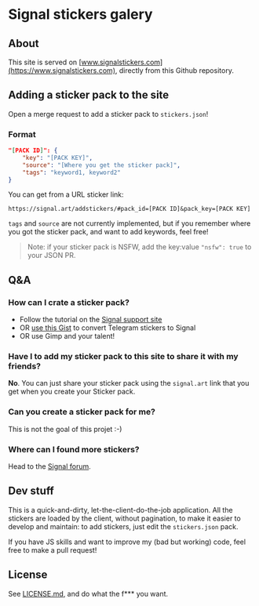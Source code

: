 # Signal stickers galery

## About

This site is served on [www.signalstickers.com](https://www.signalstickers.com), directly from this Github repository.

## Adding a sticker pack to the site

Open a merge request to add a sticker pack to `stickers.json`!

### Format

```json
"[PACK ID]": {
    "key": "[PACK KEY]",
    "source": "[Where you get the sticker pack]",
    "tags": "keyword1, keyword2"
}
```

You can get from a URL sticker link:
```
https://signal.art/addstickers/#pack_id=[PACK ID]&pack_key=[PACK KEY]
```

`tags` and `source` are not currently implemented, but if you remember where you got the sticker pack, and want to add keywords, feel free!

> Note: if your sticker pack is NSFW, add the key:value `"nsfw": true` to your JSON PR.

## Q&A

### How can I crate a sticker pack?

+ Follow the tutorial on the [Signal support site](https://support.signal.org/hc/en-us/articles/360031836512-Stickers#h_c2a0a45b-862f-4d12-9ab1-d9a6844062ca)
+ OR [use this Gist](https://gist.github.com/ondondil/4b8564b404696b3255253b467b413de9) to convert Telegram stickers to Signal
+ OR use Gimp and your talent!

### Have I to add my sticker pack to this site to share it with my friends?

**No**. You can just share your sticker pack using the `signal.art` link that you get when you create your Sticker pack.

### Can you create a sticker pack for me?

This is not the goal of this projet :-)

### Where can I found more stickers?

Head to the [Signal forum](https://community.signalusers.org/t/sticker-pack-collection-thread-makeprivacystick/10650).


## Dev stuff

This is a quick-and-dirty, let-the-client-do-the-job application. All the stickers are loaded by the client, without pagination, to make it easier to develop and maintain: to add stickers, just edit the `stickers.json` pack.

If you have JS skills and want to improve my (bad but working) code, feel free to make a pull request!

## License

See [LICENSE.md](LICENSE.md), and do what the f*** you want.
